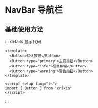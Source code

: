 # NavBar 导航栏

## 基础使用方法

<rz-navbar></rz-navbar>

::: details 显示代码

```vue
<template>
  <Button>默认按钮</Button>
  <Button type="primary">主要按钮</Button>
  <Button type="info">信息按钮</Button>
  <Button type="warning">警告按钮</Button>
</template>

<script setup lang="ts">
import { Button } from "xrikis"
</script>
```

:::




